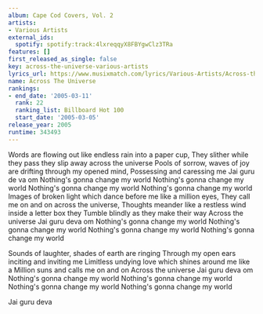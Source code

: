 ```yaml
---
album: Cape Cod Covers, Vol. 2
artists:
- Various Artists
external_ids:
  spotify: spotify:track:4lxreqqyX8FBYgwClz3TRa
features: []
first_released_as_single: false
key: across-the-universe-various-artists
lyrics_url: https://www.musixmatch.com/lyrics/Various-Artists/Across-the-Universe
name: Across The Universe
rankings:
- end_date: '2005-03-11'
  rank: 22
  ranking_list: Billboard Hot 100
  start_date: '2005-03-05'
release_year: 2005
runtime: 343493
---
```

Words are flowing out like endless rain into a paper cup,
They slither while they pass they slip away across the universe
Pools of sorrow, waves of joy are drifting through my opened mind,
Possessing and caressing me
Jai guru de va om
Nothing's gonna change my world
Nothing's gonna change my world
Nothing's gonna change my world
Nothing's gonna change my world
Images of broken light which dance before me like a million eyes,
They call me on and on across the universe,
Thoughts meander like a restless wind inside a letter box they
Tumble blindly as they make their way
Across the universe
Jai guru deva om
Nothing's gonna change my world
Nothing's gonna change my world
Nothing's gonna change my world
Nothing's gonna change my world

Sounds of laughter, shades of earth are ringing
Through my open ears inciting and inviting me
Limitless undying love which shines around me like a
Million suns and calls me on and on
Across the universe
Jai guru deva om
Nothing's gonna change my world
Nothing's gonna change my world
Nothing's gonna change my world
Nothing's gonna change my world

Jai guru deva
